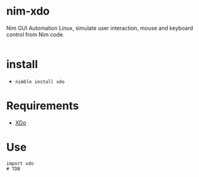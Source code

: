 # nim-xdo

Nim GUI Automation Linux, simulate user interaction, mouse and keyboard control from Nim code.

![]()

# install

- `nimble install xdo`


# Requirements

- [XDo](https://github.com/baskerville/xdo#xdo1)


# Use

```
import xdo
# TDB
```
